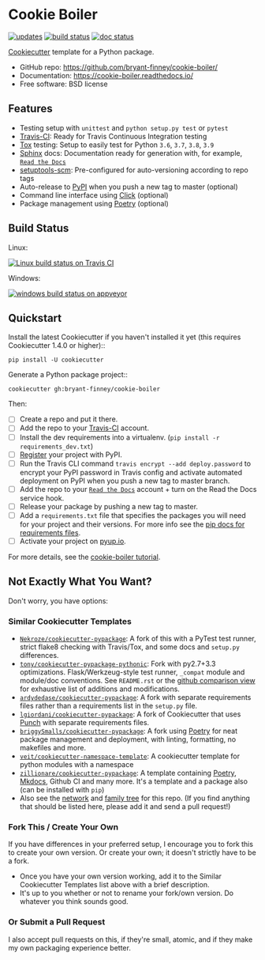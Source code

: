 # Cookie Boiler

[![updates](https://pyup.io/repos/github/bryant-finney/cookie-boiler/shield.svg)](https://pyup.io/repos/github/bryant-finney/cookie-boiler/)
[![build status](https://app.travis-ci.com/bryant-finney/cookie-boiler.svg?branch=master)](https://app.travis-ci.com/bryant-finney/cookie-boiler)
[![doc status](https://readthedocs.org/projects/cookie-boiler/badge/?version=latest)](https://cookie-boiler.readthedocs.io/en/latest/?badge=latest)

[Cookiecutter](https://github.com/cookiecutter/cookiecutter) template for a Python package.

-   GitHub repo: https://github.com/bryant-finney/cookie-boiler/
-   Documentation: https://cookie-boiler.readthedocs.io/
-   Free software: BSD license

## Features

-   Testing setup with `unittest` and `python setup.py test` or `pytest`
-   [Travis-CI](http://travis-ci.com/): Ready for Travis Continuous Integration testing
-   [Tox](http://testrun.org/tox/) testing: Setup to easily test for Python `3.6`, `3.7`, `3.8`, `3.9`
-   [Sphinx](http://sphinx-doc.org/) docs: Documentation ready for generation with, for example, [`Read the Docs`](https://readthedocs.io/)
-   [setuptools-scm](https://github.com/pypa/setuptools_scm/): Pre-configured for auto-versioning according to repo tags
-   Auto-release to [PyPI](https://pypi.python.org/pypi) when you push a new tag to master (optional)
-   Command line interface using [Click](https://click.palletsprojects.com/en/8.0.x/) (optional)
-   Package management using [Poetry](https://python-poetry.org/) (optional)

## Build Status

Linux:

[![Linux build status on Travis CI](https://img.shields.io/travis/bryant-finney/cookie-boiler.svg)](https://app.travis-ci.com/bryant-finney/cookie-boiler)

Windows:

[![windows build status on appveyor](https://ci.appveyor.com/api/projects/status/github/bryant-finney/cookie-boiler?branch=master&svg=true)](https://ci.appveyor.com/project/bryant-finney/cookie-boiler/branch/master)

## Quickstart

Install the latest Cookiecutter if you haven't installed it yet (this requires
Cookiecutter 1.4.0 or higher)::

    pip install -U cookiecutter

Generate a Python package project::

    cookiecutter gh:bryant-finney/cookie-boiler

Then:

-   [ ] Create a repo and put it there.
-   [ ] Add the repo to your [Travis-CI](http://travis-ci.org/) account.
-   [ ] Install the dev requirements into a virtualenv. (`pip install -r requirements_dev.txt`)
-   [ ] [Register](https://packaging.python.org/tutorials/packaging-projects/#uploading-the-distribution-archives)
        your project with PyPI.
-   [ ] Run the Travis CLI command `travis encrypt --add deploy.password` to encrypt your PyPI password in Travis config
        and activate automated deployment on PyPI when you push a new tag to master branch.
-   [ ] Add the repo to your [`Read the Docs`](https://readthedocs.io/) account + turn on the Read the Docs service hook.
-   [ ] Release your package by pushing a new tag to master.
-   [ ] Add a `requirements.txt` file that specifies the packages you will need for
        your project and their versions. For more info see the
        [pip docs for requirements files](https://pip.pypa.io/en/stable/user_guide/#requirements-files).
-   [ ] Activate your project on [pyup.io](https://pyup.io/).

For more details, see the
[cookie-boiler tutorial](https://cookie-boiler.readthedocs.io/en/latest/tutorial.html).

## Not Exactly What You Want?

Don't worry, you have options:

### Similar Cookiecutter Templates

-   [`Nekroze/cookiecutter-pypackage`](https://github.com/Nekroze/cookiecutter-pypackage):
    A fork of this with a PyTest test runner, strict flake8 checking with Travis/Tox, and some docs and
    `setup.py` differences.
-   [`tony/cookiecutter-pypackage-pythonic`](https://github.com/tony/cookiecutter-pypackage-pythonic):
    Fork with py2.7+3.3 optimizations. Flask/Werkzeug-style test runner, `_compat` module and module/doc
    conventions. See `README.rst` or the
    [github comparison view](https://github.com/tony/cookiecutter-pypackage-pythonic/compare/audreyr:master...master)
    for exhaustive list of additions and modifications.
-   [`ardydedase/cookiecutter-pypackage`](https://github.com/ardydedase/cookiecutter-pypackage):
    A fork with separate requirements files rather than a requirements list in the `setup.py` file.
-   [`lgiordani/cookiecutter-pypackage`](https://github.com/ardydedase/cookiecutter-pypackage):
    A fork of Cookiecutter that uses [Punch](https://github.com/lgiordani/punch) with separate requirements files.
-   [`briggySmalls/cookiecutter-pypackage`](https://github.com/briggySmalls/cookiecutter-pypackage): A fork using
    [Poetry](https://python-poetry.org/) for neat package management and deployment, with linting, formatting, no
    makefiles and more.
-   [`veit/cookiecutter-namespace-template`](https://github.com/veit/cookiecutter-namespace-template):
    A cookiecutter template for python modules with a namespace
-   [`zillionare/cookiecutter-pypackage`](https://zillionare.github.io/cookiecutter-pypackage/):
    A template containing [Poetry](https://python-poetry.org/), [Mkdocs](https://pypi.org/project/mkdocs/),
    Github CI and many more. It's a template and a package also (can be installed with `pip`)
-   Also see the [network](https://github.com/bryant-finney/cookie-boiler/network) and
    [family tree](https://github.com/bryant-finney/cookie-boiler/network/members) for this repo.
    (If you find anything that should be listed here, please add it and send a pull request!)

### Fork This / Create Your Own

If you have differences in your preferred setup, I encourage you to fork this
to create your own version. Or create your own; it doesn't strictly have to
be a fork.

-   Once you have your own version working, add it to the Similar Cookiecutter
    Templates list above with a brief description.
-   It's up to you whether or not to rename your fork/own version. Do whatever
    you think sounds good.

### Or Submit a Pull Request

I also accept pull requests on this, if they're small, atomic, and if they
make my own packaging experience better.
